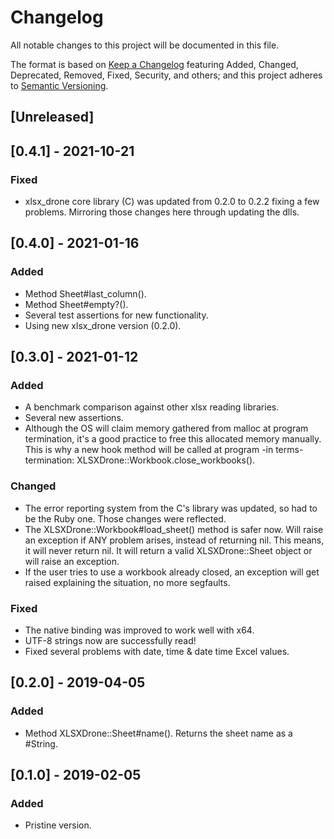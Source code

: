 # Changelog  
All notable changes to this project will be documented in this file.  
  
The format is based on [Keep a Changelog](https://keepachangelog.com/en/1.0.0/) featuring Added, Changed, Deprecated,
Removed, Fixed, Security, and others; and this project adheres to [Semantic Versioning](https://semver.org/spec/v2.0.0.html).

## [Unreleased]

## [0.4.1] - 2021-10-21
### Fixed
- xlsx_drone core library (C) was updated from 0.2.0 to 0.2.2 fixing a few problems. Mirroring those changes here through updating the dlls.

## [0.4.0] - 2021-01-16
### Added
- Method Sheet#last_column().
- Method Sheet#empty?().
- Several test assertions for new functionality.
- Using new xlsx_drone version (0.2.0).

## [0.3.0] - 2021-01-12
### Added
- A benchmark comparison against other xlsx reading libraries.
- Several new assertions.
- Although the OS will claim memory gathered from malloc at program termination, it's a good practice to free this
allocated memory manually. This is why a new hook method will be called at program -in terms- termination:
XLSXDrone::Workbook.close_workbooks().
  
### Changed
- The error reporting system from the C's library was updated, so had to be the Ruby one. Those changes were reflected.
- The XLSXDrone::Workbook#load_sheet() method is safer now. Will raise an exception if ANY problem arises, instead of
returning nil. This means, it will never return nil. It will return a valid XLSXDrone::Sheet object or will raise an
exception.
- If the user tries to use a workbook already closed, an exception will get raised explaining the situation, no more
segfaults.
  
### Fixed
- The native binding was improved to work well with x64.
- UTF-8 strings now are successfully read!
- Fixed several problems with date, time & date time Excel values.

## [0.2.0] - 2019-04-05
### Added
- Method XLSXDrone::Sheet#name(). Returns the sheet name as a #String.

## [0.1.0] - 2019-02-05  
### Added  
- Pristine version.
